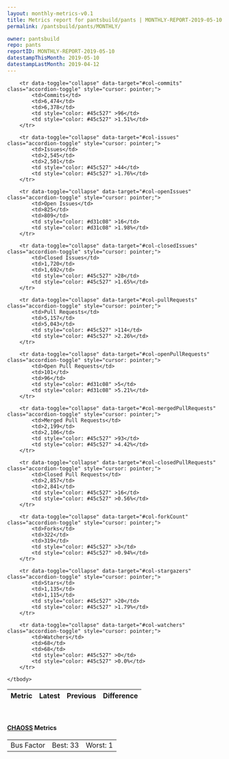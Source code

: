 ```yaml
---
layout: monthly-metrics-v0.1
title: Metrics report for pantsbuild/pants | MONTHLY-REPORT-2019-05-10 | 2019-05-10
permalink: /pantsbuild/pants/MONTHLY/

owner: pantsbuild
repo: pants
reportID: MONTHLY-REPORT-2019-05-10
datestampThisMonth: 2019-05-10
datestampLastMonth: 2019-04-12
---
```



<table class="table table-condensed" style="border-collapse:collapse;">
    <thead>
    <tr>
        <th>Metric</th>
        <th>Latest</th>
        <th>Previous</th>
        <th colspan="2" style="text-align: center;">Difference</th>
    </tr>
    </thead>
    <tbody>

        <tr data-toggle="collapse" data-target="#col-commits" class="accordion-toggle" style="cursor: pointer;">
            <td>Commits</td>
            <td>6,474</td>
            <td>6,378</td>
            <td style="color: #45c527" >96</td>
            <td style="color: #45c527" >1.51%</td>
        </tr>
        
        <tr data-toggle="collapse" data-target="#col-issues" class="accordion-toggle" style="cursor: pointer;">
            <td>Issues</td>
            <td>2,545</td>
            <td>2,501</td>
            <td style="color: #45c527" >44</td>
            <td style="color: #45c527" >1.76%</td>
        </tr>
        
        <tr data-toggle="collapse" data-target="#col-openIssues" class="accordion-toggle" style="cursor: pointer;">
            <td>Open Issues</td>
            <td>825</td>
            <td>809</td>
            <td style="color: #d31c08" >16</td>
            <td style="color: #d31c08" >1.98%</td>
        </tr>
        
        <tr data-toggle="collapse" data-target="#col-closedIssues" class="accordion-toggle" style="cursor: pointer;">
            <td>Closed Issues</td>
            <td>1,720</td>
            <td>1,692</td>
            <td style="color: #45c527" >28</td>
            <td style="color: #45c527" >1.65%</td>
        </tr>
        
        <tr data-toggle="collapse" data-target="#col-pullRequests" class="accordion-toggle" style="cursor: pointer;">
            <td>Pull Requests</td>
            <td>5,157</td>
            <td>5,043</td>
            <td style="color: #45c527" >114</td>
            <td style="color: #45c527" >2.26%</td>
        </tr>
        
        <tr data-toggle="collapse" data-target="#col-openPullRequests" class="accordion-toggle" style="cursor: pointer;">
            <td>Open Pull Requests</td>
            <td>101</td>
            <td>96</td>
            <td style="color: #d31c08" >5</td>
            <td style="color: #d31c08" >5.21%</td>
        </tr>
        
        <tr data-toggle="collapse" data-target="#col-mergedPullRequests" class="accordion-toggle" style="cursor: pointer;">
            <td>Merged Pull Requests</td>
            <td>2,199</td>
            <td>2,106</td>
            <td style="color: #45c527" >93</td>
            <td style="color: #45c527" >4.42%</td>
        </tr>
        
        <tr data-toggle="collapse" data-target="#col-closedPullRequests" class="accordion-toggle" style="cursor: pointer;">
            <td>Closed Pull Requests</td>
            <td>2,857</td>
            <td>2,841</td>
            <td style="color: #45c527" >16</td>
            <td style="color: #45c527" >0.56%</td>
        </tr>
        
        <tr data-toggle="collapse" data-target="#col-forkCount" class="accordion-toggle" style="cursor: pointer;">
            <td>Forks</td>
            <td>322</td>
            <td>319</td>
            <td style="color: #45c527" >3</td>
            <td style="color: #45c527" >0.94%</td>
        </tr>
        
        <tr data-toggle="collapse" data-target="#col-stargazers" class="accordion-toggle" style="cursor: pointer;">
            <td>Stars</td>
            <td>1,135</td>
            <td>1,115</td>
            <td style="color: #45c527" >20</td>
            <td style="color: #45c527" >1.79%</td>
        </tr>
        
        <tr data-toggle="collapse" data-target="#col-watchers" class="accordion-toggle" style="cursor: pointer;">
            <td>Watchers</td>
            <td>68</td>
            <td>68</td>
            <td style="color: #45c527" >0</td>
            <td style="color: #45c527" >0.0%</td>
        </tr>
        
    </tbody>
</table>
<br>
<h4><a target="_blank" href="https://chaoss.community/">CHAOSS</a> Metrics</h4>

<table class="table table-condensed" style="border-collapse:collapse;">
    <tbody>
        <td>Bus Factor</td>
        <td>Best: 33</td>
        <td>Worst: 1</td>
    </tbody>
</table>
